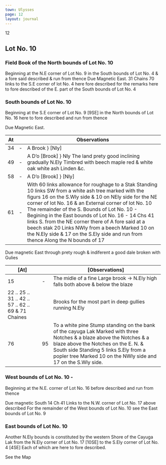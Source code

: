 ```yaml
---
town: Ulysses
page: 12
layout: journal
---
```


 12

## Lot No. 10

### Field Book of the North bounds of Lot No. 10

Beginning at the N.E corner of Lot No. 9 in the South bounds of Lot No. 4 & a fore said described & run from thence Due Magnetic East. 31 Chains 70 links to the S.E corner of lot No. 4 here fore described for the remarks here to fore described of the E. part of the South bounds of Lot No. 4

### South bounds of Lot No. 10

Beginning at the S.E corner of Lot No. 9 [9SE] in the North bounds of Lot No. 16 here to fore described and run from thence

Due Magnetic East.

| At |    | Observations |
| -- | -- | ------------ |
| 34 | - | A Brook } [Nly]
| 49 | - | A D’o [Brook] } Nly The land prety good inclining gradually N.Ely Timbred with beech maple red & white oak white ash Linden &c.
| 58 | - | A D’o [Brook] } [Nly]
| 61 | - | With 60 links allowance for roughage to a Stak Standing 10 links SW from a white ash tree marked with the figurs 16 on the S.Wly side & 10 on NEly side for the NE corner of lot No. 16 & an External corner of lot No. 10 The remainder of the S. Bounds of Lot No. 10 - Begining in the East bounds of Lot No. 16 - 14 Chs 41 links S. from the NE corner there of A fore said at a beech stak 20 Links NWly from a beech Marked 10 on the N.Ely side & 17 on the S.Ely side and run from thence Along the N bounds of 17

Due magnetic East through prety rough & indiferent a good dale broken with Gulies

| [At] |    | [Observations] |
| ---- | -- | -------------- |
| 15 | - | The midle of a fine Large brook ->  N.Ely high falls both above & below the blaze
| 22 .. 25 .. 31 .. 42 .. 57 .. 62 .. 69 & 71 Chaines | | Brooks for the most part in deep gullies running N.Ely
| 76 | 95 | To a white pine Stump standing on the bank of the cayuga Lak Marked with three Notches & a blaze above the Notches & a blaze above the Notches on the E. N. & South side Standing 5 links S.Ely from a popler tree Marked 10 on the NWly side and 17 on the S.Wly side.

### West bounds of Lot No. 10 -

Beginning at the N.E. corner of Lot No. 16 before described  and run from thence

Due magnetic South 14 Ch 41 Links to the N.W. corner of Lot No. 17 above described For the remainder of the West bounds of Lot No. 10 see the East bounds of Lot No. 9

### East bounds of Lot No. 10

Another N.Ely bounds is constituted by the western Shore of the Cayuga Lak from the N.Ely corner of Lot No. 17 [10SE] to the S.Ely corner of Lot No. 4 [4SE] Each of which are here to fore described.

See the Map